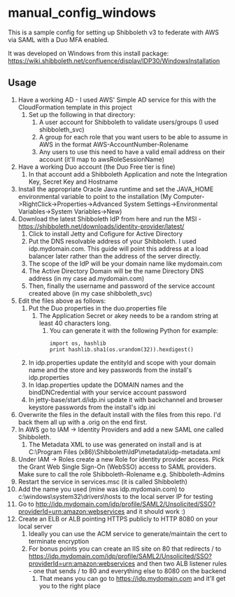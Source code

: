 # manual_config_windows
This is a sample config for setting up Shibboleth v3 to federate with AWS via SAML with a Duo MFA enabled.

It was developed on Windows from this install package:
https://wiki.shibboleth.net/confluence/display/IDP30/WindowsInstallation

## Usage
1. Have a working AD - I used AWS' Simple AD service for this with the CloudFormation template in this project
    1. Set up the following in that directory:
        1. A user account for Shibboleth to validate users/groups (I used shibboleth_svc)
        1. A group for each role that you want users to be able to assume in AWS in the format AWS-AccountNumber-Rolename
        1. Any users to use this need to have a valid email address on their account (it'll map to awsRoleSessionName)
1. Have a working Duo account (the Duo Free tier is fine)
    1. In that account add a Shibboleth Application and note the Integration Key, Secret Key and Hostname
1. Install the appropriate Oracle Java runtime and set the JAVA_HOME environmental variable to point to the installation (My Computer->RightClick->Properties->Advanced System Settings->Environmental Variables->System Variables->New)
1. Download the latest Shibboleth IdP from here and run the MSI - https://shibboleth.net/downloads/identity-provider/latest/
    1. Click to install Jetty and Cofigure for Active Directory
    1. Put the DNS resolvable address of your Shibboleth. I used idp.mydomain.com. This guide will point this address at a load balancer later rather than the address of the server directly.
    1. The scope of the IdP will be your domain name like mydomain.com
    1. The Active Directory Domain will be the name Directory DNS address (in my case ad.mydomain.com)
    1. Then, finally the username and password of the service account created above (in my case shibboleth_svc)
1. Edit the files above as follows:
    1. Put the Duo properties in the duo.properties file
        1. The Application Secret or akey needs to be a random string at least 40 characters long.
            1. You can generate it with the following Python for example:
                ```
                import os, hashlib
                print hashlib.sha1(os.urandom(32)).hexdigest()
                ```
    1. In idp.properties update the entityId and scope with your domain name and the store and key passwords from the install's idp.properties
    1. In ldap.properties update the DOMAIN names and the bindDNCredential with your service account password
    1. In jetty-base/start.d/idp.ini update it with backchannel and browser keystore passwords from the install's idp.ini
1. Overwrite the files in the default install with the files from this repo. I'd back them all up with a .orig on the end first.
1. In AWS go to IAM -> Identity Providers and add a new SAML one called Shibboleth.
    1. The Metadata XML to use was generated on install and is at C:\Program Files (x86)\Shibboleth\IdP\metadata\idp-metadata.xml
1. Under IAM -> Roles create a new Role for identity provider access. Pick the Grant Web Single Sign-On (WebSSO) access to SAML providers. Make sure to call the role Shibboleth-Rolename e.g. Shibboleth-Admins
1. Restart the service in services.msc (it is called Shibboleth)
1. Add the name you used (mine was idp.mydomain.com) to c:\windows\system32\drivers\hosts to the local server IP for testing
1. Go to http://idp.mydomain.com/idp/profile/SAML2/Unsolicited/SSO?providerId=urn:amazon:webservices and it should work :)
1. Create an ELB or ALB pointing HTTPS publicly to HTTP 8080 on your local server
    1. Ideally you can use the ACM service to generate/maintain the cert to terminate encryption
    1. For bonus points you can create an IIS site on 80 that redirects / to https://idp.mydomain.com/idp/profile/SAML2/Unsolicited/SSO?providerId=urn:amazon:webservices and then two ALB listener rules - one that sends / to 80 and everything else to 8080 on the backend
        1. That means you can go to https://idp.mydomain.com and it'll get you to the right place
